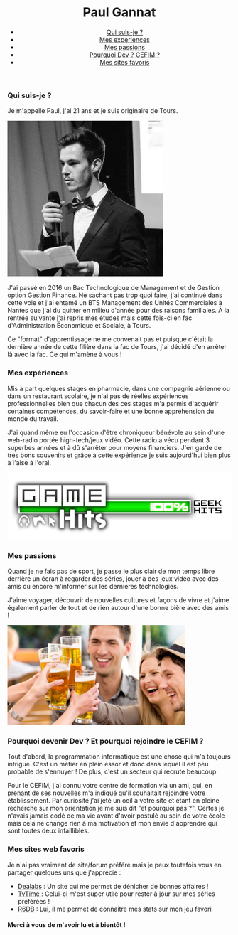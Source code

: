 <header>
    <link rel="stylesheet" href="https://github.com/Skittoule/Moi-c-est-Paul/blob/master/css">
    <h1>Paul Gannat</h1>
    <ul id="navigation">
        <li><a href="#Moi">Qui suis-je ?</a></li>
        <li><a href="#Experiences">Mes experiences</a></li>
        <li><a href="#Passions">Mes passions</a></li>
        <li><a href="#Dev">Pourquoi Dev ? CEFIM ?</a></li>
        <li><a href="#Favoris">Mes sites favoris</a></li>
    </ul>
</header>

<div id="Moi">
    <h3>Qui suis-je ?</h3>
    <p>Je m'appelle Paul, j'ai 21 ans et je suis originaire de Tours.</p> 
    <img src="moi.jpg" width="351" height="350">
    <p>J'ai passé en 2016 un Bac Technologique de Management et de Gestion option Gestion Finance. Ne sachant pas trop quoi faire, j'ai continué dans cette voie et j'ai entamé un BTS Management des Unités Commerciales à Nantes que j'ai du quitter en milieu d'année         pour des raisons familiales. À la rentrée suivante j'ai repris mes études mais cette fois-ci en fac d'Administration Économique et       Sociale, à Tours.</p> 
    <p>Ce "format" d'apprentissage ne me convenait pas et puisque c'était la dernière année de cette filière dans la fac de Tours, j'ai  décidé d'en arrêter là avec la fac. Ce qui m'amène à vous !</p>
</div>

<div id="Experiences">
    <h3>Mes expériences</h3>
    <p> Mis à part quelques stages en pharmacie, dans une compagnie aérienne ou dans un restaurant scolaire, je n'ai pas de réelles expériences professionnelles bien que chacun des ces stages m'a permis d'acquérir certaines compétences, du savoir-faire et une bonne appréhension du monde du travail.
    <p>J'ai quand même eu l'occasion d'être chroniqueur bénévole au sein d'une web-radio portée high-tech/jeux vidéo. Cette radio a vécu pendant 3 superbes années et à dû s'arrêter pour moyens financiers. J'en garde de très bons souvenirs et grâce à cette expérience je suis aujourd'hui bien plus à l'aise à l'oral.</p>
    <img src="game hits.png" width="512" heigh="512">
</div>

<div id="Passions">
    <h3>Mes passions</h3>
    <p>Quand je ne fais pas de sport, je passe le plus clair de mon temps libre derrière un écran à regarder des séries, jouer à des jeux vidéo avec des amis ou encore m'informer sur les dernières technologies.</p>
    <p>J'aime voyager, découvrir de nouvelles cultures et façons de vivre et j'aime également parler de tout et de rien autour d'une bonne bière avec des amis !</p>
    <img src="amis-biere.jpg" width="400" heigh="400">
</div>

<div id="Dev">
    <h3>Pourquoi devenir Dev ? Et pourquoi rejoindre le CEFIM ?</h3> 
    <p>Tout d'abord, la programmation informatique est une chose qui m'a toujours intrigué. C'est un métier en plein essor et donc dans lequel il est peu probable de s'ennuyer ! De plus, c'est un secteur qui recrute beaucoup.</p> 
    <p>Pour le CEFIM, j'ai connu votre centre de formation via un ami, qui, en prenant de ses nouvelles m'a indiqué qu'il souhaitait rejoindre votre établissement. Par curiosité j'ai jeté un oeil à votre site et étant en pleine recherche sur mon orientation je me suis dit "et pourquoi pas ?". Certes je n'avais jamais codé de ma vie avant d'avoir postulé au sein de votre école mais cela ne change rien à ma motivation et mon envie d'apprendre qui sont toutes deux infaillibles.</p>
</div>

<div id="Favoris">
    <h3>Mes sites web favoris</h3>
    <p>Je n'ai pas vraiment de site/forum préféré mais je peux toutefois vous en partager quelques uns que j'apprécie :</p>
        <ul>
            <li> <a href="https://www.dealabs.com/"> Dealabs</a> : Un site qui me permet de dénicher de bonnes affaires !
            <li> <a href="https://www.tvtime.com/fr"> TvTime </a> : Celui-ci m'est super utile pour rester à jour sur mes séries préférées !
            <li> <a href="https://r6db.com/"> R6DB</a> : Lui, il me permet de connaître mes stats sur mon jeu favori
</div>

<h4>Merci à vous de m'avoir lu et à bientôt !</h4>
